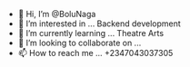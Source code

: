 - 👋 Hi, I’m @BoluNaga
- 👀 I’m interested in ... Backend development 
- 🌱 I’m currently learning ... Theatre Arts
- 💞️ I’m looking to collaborate on ...
- 📫 How to reach me ... +2347043037305

<!---
BoluNaga/BoluNaga is a ✨ special ✨ repository because its `README.md` (this file) appears on your GitHub profile.
You can click the Preview link to take a look at your changes.
--->
